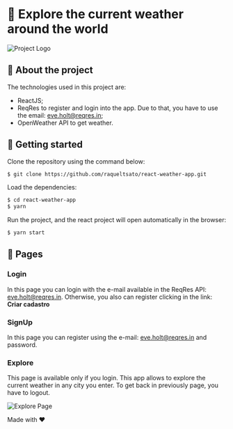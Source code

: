 
# :sunrise: Explore the current weather around the world

![Project Logo](https://github.com/raqueltsato/react-weather-app/blob/master/src/assets/logo.svg)

## :wrench: About the project 
The technologies used in this project are:
- ReactJS; 
- ReqRes to register and login into the app. Due to that, you have to use the email: eve.holt@reqres.in;
- OpenWeather API to get weather.

## :checkered_flag: Getting started
Clone the repository using the command below:

```sh
$ git clone https://github.com/raqueltsato/react-weather-app.git
```
Load the dependencies:

```sh
$ cd react-weather-app
$ yarn 
```

Run the project, and the react project will open automatically in the browser: 

```sh
$ yarn start
```

## :circus_tent: Pages
### Login

In this page you can login with the e-mail available in the ReqRes API: eve.holt@reqres.in. 
Otherwise, you also can register clicking in the link: **Criar cadastro**

### SignUp

In this page you can register using the e-mail: eve.holt@reqres.in and password.

### Explore

This page is available only if you login.
This app allows to explore the current weather in any city you enter.
To get back in previously page, you have to logout.

![Explore Page](https://github.com/raqueltsato/react-weather-app/blob/master/src/assets/explorePage.gif)


Made with :heart:

